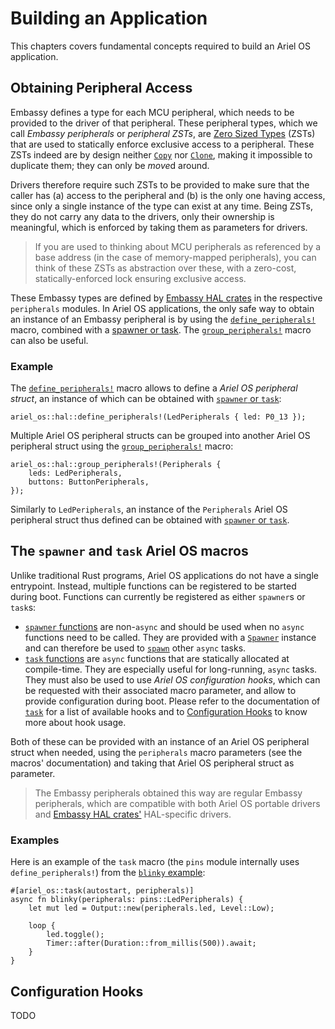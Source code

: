 # Building an Application

This chapters covers fundamental concepts required to build an Ariel OS application.

## Obtaining Peripheral Access

Embassy defines a type for each MCU peripheral, which needs to be provided to the driver of that peripheral.
These peripheral types, which we call *Embassy peripherals* or *peripheral ZSTs*, are [Zero Sized Types](https://doc.rust-lang.org/nomicon/exotic-sizes.html#zero-sized-types-zsts) (ZSTs) that are used to statically enforce exclusive access to a peripheral.
These ZSTs indeed are by design neither [`Copy`](https://doc.rust-lang.org/stable/std/marker/trait.Copy.html) nor [`Clone`](https://doc.rust-lang.org/stable/std/clone/trait.Clone.html), making it impossible to duplicate them; they can only be *move*d around.

Drivers therefore require such ZSTs to be provided to make sure that the caller has (a) access to the peripheral and (b) is the only one having access, since only a single instance of the type can exist at any time.
Being ZSTs, they do not carry any data to the drivers, only their ownership is meaningful, which is enforced by taking them as parameters for drivers.

> If you are used to thinking about MCU peripherals as referenced by a base address (in the case of memory-mapped peripherals), you can think of these ZSTs as abstraction over these, with a zero-cost, statically-enforced lock ensuring exclusive access.

These Embassy types are defined by [Embassy HAL crates][embassy-hal-crates] in the respective `peripherals` modules.
In Ariel OS applications, the only safe way to obtain an instance of an Embassy peripheral is by using the [`define_peripherals!`][define_peripherals-docs] macro, combined with a [spawner or task][spawner-or-task].
The [`group_peripherals!`][group_peripherals-docs] macro can also be useful.

### Example

The [`define_peripherals!`][define_peripherals-docs] macro allows to define a *Ariel OS peripheral struct*, an instance of which can be obtained with [`spawner` or `task`][spawner-or-task]:

```rust,ignore
ariel_os::hal::define_peripherals!(LedPeripherals { led: P0_13 });
```

Multiple Ariel OS peripheral structs can be grouped into another Ariel OS peripheral struct using the [`group_peripherals!`][group_peripherals-docs] macro:

<!-- TODO: this needs to be kept up to date -->
```rust,ignore
ariel_os::hal::group_peripherals!(Peripherals {
    leds: LedPeripherals,
    buttons: ButtonPeripherals,
});
```

Similarly to `LedPeripherals`, an instance of the `Peripherals` Ariel OS peripheral struct thus defined can be obtained with [`spawner` or `task`][spawner-or-task].

## The `spawner` and `task` Ariel OS macros

Unlike traditional Rust programs, Ariel OS applications do not have a single entrypoint.
Instead, multiple functions can be registered to be started during boot.
Functions can currently be registered as either `spawner`s or `task`s:

<!-- TODO: technically the Spawner links are for Cortex-M only -->
- [`spawner` functions][spawner-attr-docs] are non-`async` and should be used when no `async` functions need to be called.
  They are provided with a [`Spawner`](https://docs.embassy.dev/embassy-executor/git/cortex-m/struct.Spawner.html) instance and can therefore be used to [`spawn`](https://docs.embassy.dev/embassy-executor/git/cortex-m/struct.Spawner.html#method.spawn) other `async` tasks.
- [`task` functions][task-attr-docs] are `async` functions that are statically allocated at compile-time.
  They are especially useful for long-running, `async` tasks.
  They must also be used to use *Ariel OS configuration hooks*, which can be requested with their associated macro parameter, and allow to provide configuration during boot.
  Please refer to the documentation of [`task`][task-attr-docs] for a list of available hooks and to [Configuration Hooks](#configuration-hooks) to know more about hook usage.

Both of these can be provided with an instance of an Ariel OS peripheral struct when needed, using the `peripherals` macro parameters (see the macros' documentation) and taking that Ariel OS peripheral struct as parameter.

> The Embassy peripherals obtained this way are regular Embassy peripherals, which are compatible with both Ariel OS portable drivers and [Embassy HAL crates'][embassy-hal-crates] HAL-specific drivers.

### Examples

Here is an example of the `task` macro (the `pins` module internally uses `define_peripherals!`) from the [`blinky` example][blinky-example-src]:

```rust,ignore
#[ariel_os::task(autostart, peripherals)]
async fn blinky(peripherals: pins::LedPeripherals) {
    let mut led = Output::new(peripherals.led, Level::Low);

    loop {
        led.toggle();
        Timer::after(Duration::from_millis(500)).await;
    }
}
```

## Configuration Hooks

TODO

[embassy-hal-crates]: ./glossary.md#embassy-hal-crates
[spawner-attr-docs]: https://ariel-os.github.io/ariel-os/dev/docs/api/ariel_os/attr.spawner.html
[task-attr-docs]: https://ariel-os.github.io/ariel-os/dev/docs/api/ariel_os/attr.task.html
[spawner-or-task]: #the-spawner-and-task-ariel-os-macros
[blinky-example-src]: https://github.com/ariel-os/ariel-os/tree/main/examples/blinky
[define_peripherals-docs]: https://ariel-os.github.io/ariel-os/dev/docs/api/ariel_os/hal/macro.define_peripherals.html
[group_peripherals-docs]: https://ariel-os.github.io/ariel-os/dev/docs/api/ariel_os/hal/macro.group_peripherals.html
